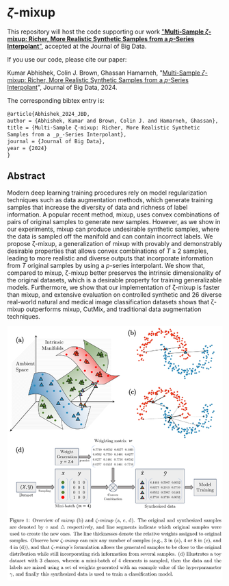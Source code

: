 # _ζ_-mixup

This repository will host the code supporting our work ["**Multi-Sample _ζ_-mixup: Richer, More Realistic Synthetic Samples from a _p_-Series Interpolant**"](https://www.cs.sfu.ca/~hamarneh/ecopy/jbd2024.pdf), accepted at the Journal of Big Data.

If you use our code, please cite our paper: 

Kumar Abhishek, Colin J. Brown, Ghassan Hamarneh, "[Multi-Sample _ζ_-mixup: Richer, More Realistic Synthetic Samples from a _p_-Series Interpolant]([https://openaccess.thecvf.com/content_CVPRW_2020/html/w42/Abhishek_Illumination-Based_Transformations_Improve_Skin_Lesion_Segmentation_in_Dermoscopic_Images_CVPRW_2020_paper.html](https://www.cs.sfu.ca/~hamarneh/ecopy/jbd2024.pdf))", Journal of Big Data, 2024.

The corresponding bibtex entry is:

```
@article{Abhishek_2024_JBD,
author = {Abhishek, Kumar and Brown, Colin J. and Hamarneh, Ghassan},
title = {Multi-Sample ζ-mixup: Richer, More Realistic Synthetic Samples from a _p_-Series Interpolant},
journal = {Journal of Big Data},
year = {2024}
}
```

## Abstract

Modern deep learning training procedures rely on model regularization techniques such as data augmentation methods, which generate training samples that increase the diversity of data and richness of label information. A popular recent method, mixup, uses convex combinations of pairs of original samples to generate new samples. However, as we show in our experiments, mixup can produce undesirable synthetic samples, where the data is sampled off the manifold and can contain incorrect labels. We propose ζ-mixup, a generalization of mixup with provably and demonstrably desirable properties that allows convex combinations of _T_ ≥ 2 samples, leading to more realistic and diverse outputs that incorporate information from _T_ original samples by using a _p_-series interpolant. We show that, compared to mixup, ζ-mixup better preserves the intrinsic dimensionality of the original datasets, which is a desirable property for training generalizable models. Furthermore, we show that our implementation of ζ-mixup is faster than mixup, and extensive evaluation on controlled synthetic and 26 diverse real-world natural and medical image classification datasets shows that ζ-mixup outperforms mixup, CutMix, and traditional data augmentation techniques.

![ζ-mixup overview](overview.png)
